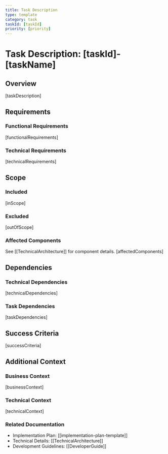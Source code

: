 ```yaml
---
title: Task Description
type: template
category: task
taskId: [taskId]
priority: [priority]
---
```


# Task Description: [taskId]-[taskName]

## Overview

[taskDescription]

## Requirements

### Functional Requirements

[functionalRequirements]

### Technical Requirements

[technicalRequirements]

## Scope

### Included

[inScope]

### Excluded

[outOfScope]

### Affected Components

See [[TechnicalArchitecture]] for component details.
[affectedComponents]

## Dependencies

### Technical Dependencies

[technicalDependencies]

### Task Dependencies

[taskDependencies]

## Success Criteria

[successCriteria]

## Additional Context

### Business Context

[businessContext]

### Technical Context

[technicalContext]

### Related Documentation

- Implementation Plan: [[implementation-plan-template]]
- Technical Details: [[TechnicalArchitecture]]
- Development Guidelines: [[DeveloperGuide]]

